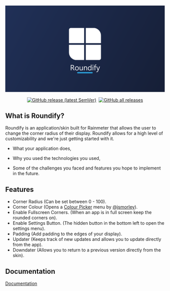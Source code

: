 ![Image of Yaktocat](https://raw.githubusercontent.com/NoahBRostant/Roundify/main/images/RoundifyBanner.png)
<p align="center">
    <a href="https://github.com/noahbrostant/Roundify/releases/latest"><img style="margin-left: 2px; margin-right: 2px;" alt="GitHub release (latest SemVer)" src="https://img.shields.io/github/v/release/noahbrostant/Roundify?sort=semver"></a>
    <a href="https://github.com/noahbrostant/Roundify/releases/latest"><img style="margin-left: 2px; margin-right: 2px;" alt="GitHub all releases" src="https://img.shields.io/github/downloads/noahbrostant/Roundify/total"></a>
</p>

## What is Roundify?

Roundify is an application/skin built for Rainmeter that allows the user to change the corner radius of their display. Roundify allows for a high level of customizability and we're just getting started with it.

- What your application does,

- Why you used the technologies you used,

- Some of the challenges you faced and features you hope to implement in the future.

## Features

- Corner Radius (Can be set between 0 - 100).
- Corner Colour (Opens a <a href="https://forum.rainmeter.net/viewtopic.php?t=26884">Colour Picker</a> menu by <a href="https://github.com/jsmorley">@jsmorley</a>).
- Enable Fullscreen Corners. (When an app is in full screen keep the rounded corners on).
- Enable Settings Button. (The hidden button in the bottom left to open the settings menu).
- Padding (Add padding to the edges of your display).
- Updater (Keeps track of new updates and allows you to update directly from the app).
- Downdater (Allows you to return to a previous version directly from the skin).

## Documentation

[Documentation](https://linktodocumentation)